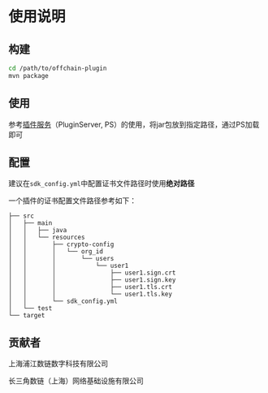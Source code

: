 
# 使用说明

## 构建

```bash
cd /path/to/offchain-plugin
mvn package
```

## 使用

参考[插件服务](https://github.com/AntChainOpenLab/AntChainBridgePluginServer/blob/main/README.md)（PluginServer, PS）的使用，将jar包放到指定路径，通过PS加载即可


## 配置


建议在`sdk_config.yml`中配置证书文件路径时使用**绝对路径**

一个插件的证书配置文件路径参考如下：
```
├── src
│   ├── main
│   │   ├── java
│   │   └── resources
│   │       ├── crypto-config
│   │       │   └── org_id
│   │       │       └── users
│   │       │           └── user1
│   │       │               ├── user1.sign.crt
│   │       │               ├── user1.sign.key
│   │       │               ├── user1.tls.crt
│   │       │               └── user1.tls.key
│   │       └── sdk_config.yml
│   └── test
└── target

```


## 贡献者

上海浦江数链数字科技有限公司

长三角数链（上海）网络基础设施有限公司
